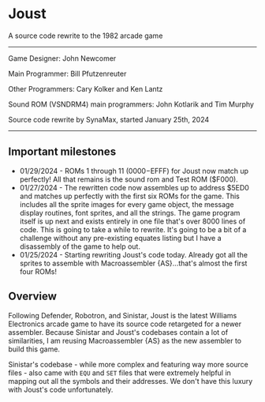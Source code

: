 # Joust
A source code rewrite to the 1982 arcade game

****

Game Designer: John Newcomer

Main Programmer: Bill Pfutzenreuter

Other Programmers: Cary Kolker and Ken Lantz

Sound ROM (VSNDRM4) main programmers: John Kotlarik and Tim Murphy

Source code rewrite by SynaMax, started January 25th, 2024

****
## Important milestones

* 01/29/2024 - ROMs 1 through 11 ($0000-$EFFF) for Joust now match up perfectly!  All that remains is the sound rom and Test ROM ($F000).
* 01/27/2024 - The rewritten code now assembles up to address $5ED0 and matches up perfectly with the first six ROMs for the game.  This includes all the sprite images for every game object, the message display routines, font sprites, and all the strings.   The game program itself is up next and exists entirely in one file that's over 8000 lines of code.  This is going to take a while to rewrite.  It's going to be a bit of a challenge without any pre-existing equates listing but I have a disassembly of the    game to help out.
* 01/25/2024 - Starting rewriting Joust's code today.  Already got all the sprites to assemble with Macroassembler {AS}...that's almost the first four ROMs!


## Overview

Following Defender, Robotron, and Sinistar, Joust is the latest Williams Electronics arcade game to have its source code retargeted for a newer assembler.  Because Sinistar and Joust's codebases contain a lot of similarities, I am reusing Macroassembler {AS} as the new assembler to build this game.

Sinistar's codebase - while more complex and featuring way more source files - also came with ```EQU``` and ```SET``` files that were extremely helpful in mapping out all the symbols and their addresses.  We don't have this luxury with Joust's code unfortunately.
